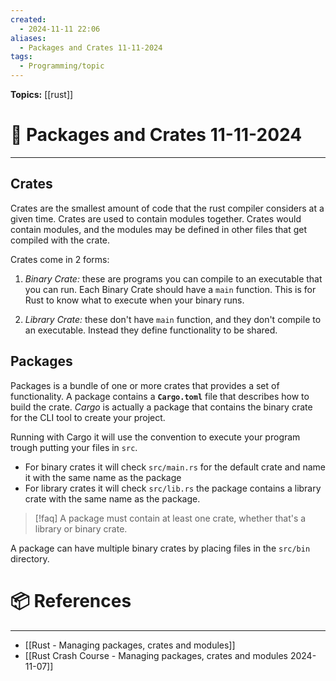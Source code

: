 ```yaml
---
created:
  - 2024-11-11 22:06
aliases:
  - Packages and Crates 11-11-2024
tags:
  - Programming/topic
---
```


**Topics:** [[rust]]

# 📃 Packages and Crates 11-11-2024

---
## Crates
Crates are the smallest amount of code that the rust compiler considers at a given time. Crates are used to contain modules together.
Crates would contain modules, and the modules may be defined in other files that get compiled with the crate.

Crates come in 2 forms:
1. *Binary Crate:* these are programs you can compile to an executable that you can run. Each Binary Crate should have a `main` function.
   This is for Rust to know what to execute when your binary runs.
   
1. *Library Crate:* these don't have `main` function, and they don't compile to an executable. Instead they define functionality to be shared.

## Packages
Packages is a bundle of one or more crates that provides a set of functionality.
A package contains a **`Cargo.toml`** file that describes how to build the crate.
*Cargo* is actually a package that contains the binary crate for the CLI tool to create your project.

Running with Cargo it will use the convention to execute your program trough putting your files in `src`.
- For binary crates it will check `src/main.rs` for the default crate and name it with the same name as the package
- For library crates it will check `src/lib.rs` the package contains a library crate with the same name as the package.

> [!faq] A package must contain at least one crate, whether that's a library or binary crate.

A package can have multiple binary crates by placing files in the `src/bin` directory.

# 📦 References

---
- [[Rust - Managing packages, crates and modules]]
- [[Rust Crash Course - Managing packages, crates and modules 2024-11-07]]